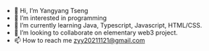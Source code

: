 - 👋 Hi, I’m Yangyang Tseng
- 👀 I’m interested in programming
- 🌱 I’m currently learning Java, Typescript, Javascript, HTML/CSS.
- 💞️ I’m looking to collaborate on elementary web3 project.
- 📫 How to reach me zyy20211121@gmail.com

<!---
zanhuaer/zanhuaer is a ✨ special ✨ repository because its `README.md` (this file) appears on your GitHub profile.
You can click the Preview link to take a look at your changes.
--->
